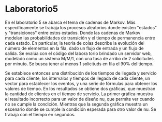 # Laboratorio5

En el laboratorio 5 se abarca el tema de cadenas de Markov. Más específicamente se trabaja los procesos aleatorios donde existen "estados" y "transiciones" entre estos estados. Donde las cadenas de Markov modelan las probabilidades de transición y el tiempo de permanencia entre cada estado. En particular, la teoría de colas describe la evolución del número de elementos en la fila, dado un flujo de entrada y un flujo de salida. Se evalúa con el código del labora
torio brindado un servidor web,  modelado como un sistema M/M/1, con una tasa de arribo de 2 solicitudes por minuto. Se busca tener al menos 1 solicituds en fila el 90% del tiempo. 

Se establece entonces una distribución de los tiempos de llegada y servicio para cada cliente, los intervalos y tiempos de llegada de cada cliente, un vector para establecer los eventos, y una serie de fórmulas para obtener los valores de tiempo.  En los resultados se obtiene dos gráficas, que muestran la cantidad de clientes en el tiempo de servicio. La primer gráfica muestra el resultado incorrecto para un valor de diseño nu, que permite ver cuando no se cumple la condición. Mientras que la segunda gráfica muestra un escenario donde se cumple la condición esperada para otro valor de nu. Se trabaja con el tiempo en segundos. 


